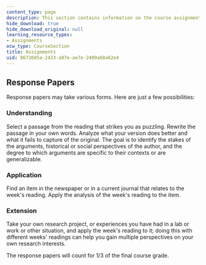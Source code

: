```yaml
---
content_type: page
description: This section contains information on the course assignments.
hide_download: true
hide_download_original: null
learning_resource_types:
- Assignments
ocw_type: CourseSection
title: Assignments
uid: 8673605a-2433-a87e-ae7e-2409a60a62e4
---
```


Response Papers
---------------

Response papers may take various forms. Here are just a few possibilities: 

### Understanding

Select a passage from the reading that strikes you as puzzling. Rewrite the passage in your own words. Analyze what your version does better and what it fails to capture of the original. The goal is to identify the stakes of the arguments, historical or social perspectives of the author, and the degree to which arguments are specific to their contexts or are generalizable.

### Application

Find an item in the newspaper or in a current journal that relates to the week's reading. Apply the analysis of the week's reading to the item.

### Extension

Take your own research project, or experiences you have had in a lab or work or other situation, and apply the week's reading to it; doing this with different weeks' readings can help you gain multiple perspectives on your own research interests.

The response papers will count for 1/3 of the final course grade.